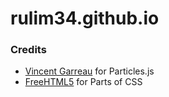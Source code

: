 # rulim34.github.io

### Credits
* [Vincent Garreau](https://vincentgarreau.com/particles.js) for Particles.js
* [FreeHTML5](https://freehtml5.co) for Parts of CSS

